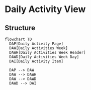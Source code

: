 # Daily Activity View

## Structure

```mermaid
flowchart TD
  DAP[Daily Activity Page]
  DAW[Daily Activities Week]
  DAWH[Daily Activities Week Header]
  DAWD[Daily Activities Week Day]
  DAI[Daily Activity Item]
  
  DAP --> DAW
  DAW --> DAWH
  DAW --> DAWD
  DAWD --> DAI
```
